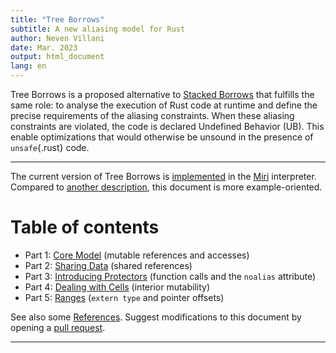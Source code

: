 ```yaml
---
title: "Tree Borrows"
subtitle: A new aliasing model for Rust
author: Neven Villani
date: Mar. 2023
output: html_document
lang: en
---
```


Tree Borrows is a proposed alternative to
[Stacked Borrows](https://www.ralfj.de/blog/2019/05/21/stacked-borrows-2.1.html)
that fulfills the same role: to analyse the execution of Rust code at runtime
and define the precise requirements of the aliasing constraints.
When these aliasing constraints are violated, the code is declared
Undefined Behavior (UB). This enable optimizations that would otherwise be
unsound in the presence of `unsafe`{.rust} code.

---

The current version of Tree Borrows is
[implemented](https://github.com/rust-lang/miri/tree/master/src/borrow_tracker/tree_borrows)
in the
[Miri](https://github.com/rust-lang/miri/)
interpreter.
Compared to [another description](https://github.com/Vanille-N/tree-borrows/blob/master/half/main.pdf),
this document is more example-oriented.

# Table of contents

- Part 1: [Core Model](core.html)
    (mutable references and accesses)
- Part 2: [Sharing Data](shared.html)
    (shared references)
- Part 3: [Introducing Protectors](protectors.html)
    (function calls and the `noalias` attribute)
- Part 4: [Dealing with Cells](interiormut.html)
    (interior mutability)
- Part 5: [Ranges](range.html)
    (`extern type` and pointer offsets)


See also some [References](refs.html).
Suggest modifications to this document by opening a
[pull request](https://github.com/Vanille-N/website/tree/master/data/treebor/src).

---
